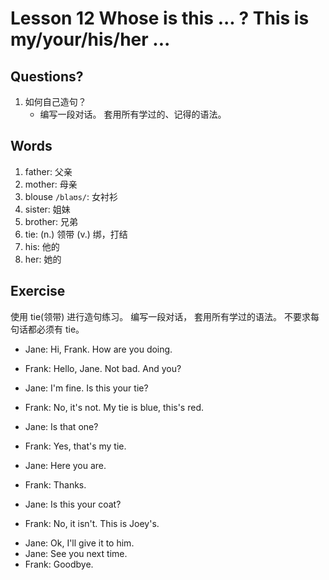 # Lesson 12 Whose is this ... ? This is my/your/his/her ...


## Questions?

1. 如何自己造句？
    + 编写一段对话。 套用所有学过的、记得的语法。


## Words

1. father: 父亲
2. mother: 母亲
3. blouse `/blaʊs/`: 女衬衫
4. sister: 姐妹
5. brother: 兄弟
6. tie: (n.) 领带 (v.) 绑，打结
7. his: 他的
8. her: 她的


## Exercise 

使用 tie(领带) 进行造句练习。 编写一段对话， 套用所有学过的语法。 不要求每句话都必须有 tie。


+ Jane: Hi, Frank. How are you doing.
- Frank: Hello, Jane. Not bad. And you?
+ Jane: I'm fine. Is this your tie?
- Frank: No, it's not. My tie is blue, this's red.
+ Jane: Is that one?
- Frank: Yes, that's my tie.
+ Jane: Here you are.
- Frank: Thanks.
+ Jane: Is this your coat?
- Frank: No, it isn't. This is Joey's.
+ Jane: Ok, I'll give it to him.
+ Jane: See you next time.
+ Frank: Goodbye.
